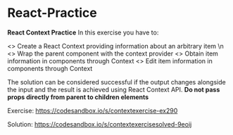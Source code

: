 # React-Practice
**React Context Practice**
In this exercise you have to:

<> Create a React Context providing information about an arbitrary item \n
<> Wrap the parent component with the context provider
<> Obtain item information in components through Context
<> Edit item information in components through Context

The solution can be considered successful if the output changes alongside the input and the result is achieved using React Context API.
**Do not pass props directly from parent to children elements**


Exercise: https://codesandbox.io/s/contextexercise-ex290

Solution: https://codesandbox.io/s/contextexercisesolved-9eoij
